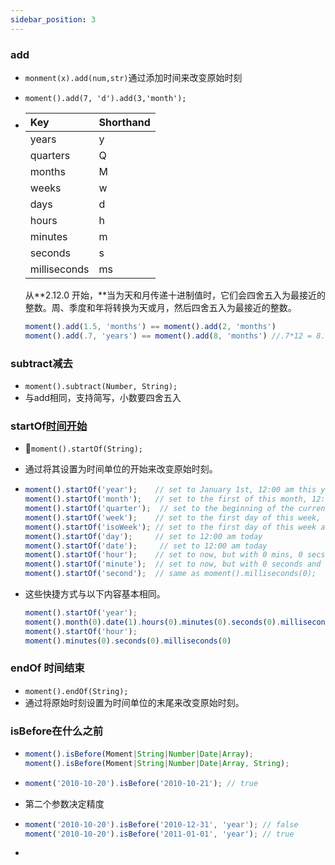 ```yaml
---
sidebar_position: 3
---
```


### add

- `monment(x).add(num,str)`通过添加时间来改变原始时刻

- `moment().add(7, 'd').add(3,'month');`

- | Key          | Shorthand |
  | :----------- | :-------- |
  | years        | y         |
  | quarters     | Q         |
  | months       | M         |
  | weeks        | w         |
  | days         | d         |
  | hours        | h         |
  | minutes      | m         |
  | seconds      | s         |
  | milliseconds | ms        |

  从**2.12.0 开始，**当为天和月传递十进制值时，它们会四舍五入为最接近的整数。周、季度和年将转换为天或月，然后四舍五入为最接近的整数。

  ```javascript
  moment().add(1.5, 'months') == moment().add(2, 'months')
  moment().add(.7, 'years') == moment().add(8, 'months') //.7*12 = 8.4, rounded to 8
  ```

### subtract减去

- `moment().subtract(Number, String);`
- 与add相同，支持简写，小数要四舍五入

### startOf[时间开始](https://momentjs.com/docs/#/manipulating/start-of/)

- `moment().startOf(String);`

- 通过将其设置为时间单位的开始来改变原始时刻。

- ```js
  moment().startOf('year');    // set to January 1st, 12:00 am this year
  moment().startOf('month');   // set to the first of this month, 12:00 am
  moment().startOf('quarter');  // set to the beginning of the current quarter, 1st day of months, 12:00 am
  moment().startOf('week');    // set to the first day of this week, 12:00 am
  moment().startOf('isoWeek'); // set to the first day of this week according to ISO 8601, 12:00 am
  moment().startOf('day');     // set to 12:00 am today
  moment().startOf('date');     // set to 12:00 am today
  moment().startOf('hour');    // set to now, but with 0 mins, 0 secs, and 0 ms
  moment().startOf('minute');  // set to now, but with 0 seconds and 0 milliseconds
  moment().startOf('second');  // same as moment().milliseconds(0);
  ```

- 这些快捷方式与以下内容基本相同。

  ```js
  moment().startOf('year');
  moment().month(0).date(1).hours(0).minutes(0).seconds(0).milliseconds(0);
  moment().startOf('hour');
  moment().minutes(0).seconds(0).milliseconds(0)
  ```

### endOf 时间结束

- `moment().endOf(String);`
- 通过将原始时刻设置为时间单位的末尾来改变原始时刻。

### isBefore在什么之前

- ```js
  moment().isBefore(Moment|String|Number|Date|Array);
  moment().isBefore(Moment|String|Number|Date|Array, String);
  ```

- ```javascript
  moment('2010-10-20').isBefore('2010-10-21'); // true
  ```

- 第二个参数决定精度

- ```javascript
  moment('2010-10-20').isBefore('2010-12-31', 'year'); // false
  moment('2010-10-20').isBefore('2011-01-01', 'year'); // true
  ```

- 

